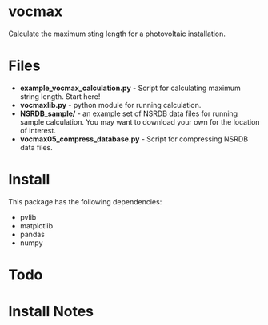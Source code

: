# vocmax
Calculate the maximum sting length for a photovoltaic installation.

# Files
- **example_vocmax_calculation.py** - Script for calculating maximum string length. Start here!
- **vocmaxlib.py** - python module for running calculation.
- **NSRDB_sample/** - an example set of NSRDB data files for running sample calculation. You may want to download your own for the location of interest.
- **vocmax05_compress_database.py** - Script for compressing NSRDB data files.

# Install

This package has the following dependencies:
- pvlib
- matplotlib
- pandas
- numpy

# Todo


# Install Notes

